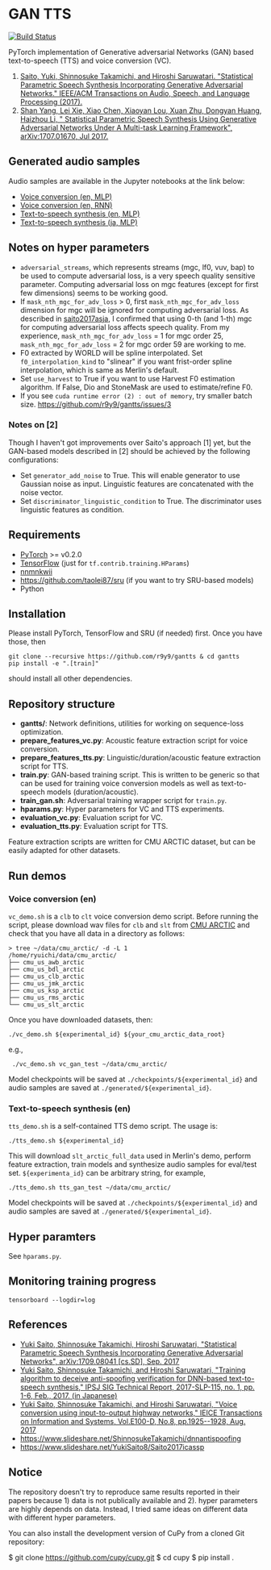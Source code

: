 # GAN TTS

[![Build Status](https://travis-ci.org/r9y9/gantts.svg?branch=master)](https://travis-ci.org/r9y9/gantts)

PyTorch implementation of Generative adversarial Networks (GAN) based text-to-speech (TTS) and voice conversion (VC).

1. [Saito, Yuki, Shinnosuke Takamichi, and Hiroshi Saruwatari. "Statistical Parametric Speech Synthesis Incorporating Generative Adversarial Networks." IEEE/ACM Transactions on Audio, Speech, and Language Processing (2017).](http://ieeexplore.ieee.org/abstract/document/8063435/)
2. [Shan Yang, Lei Xie, Xiao Chen, Xiaoyan Lou, Xuan Zhu, Dongyan Huang, Haizhou Li, "
Statistical Parametric Speech Synthesis Using Generative Adversarial Networks Under A Multi-task Learning Framework", 	arXiv:1707.01670, Jul 2017.](https://arxiv.org/abs/1707.01670)

## Generated audio samples

Audio samples are available in the Jupyter notebooks at the link below:

- [Voice conversion (en, MLP)](http://nbviewer.jupyter.org/github/r9y9/gantts/blob/master/notebooks/Test%20VC.ipynb)
- [Voice conversion (en, RNN)](http://nbviewer.jupyter.org/github/r9y9/gantts/blob/master/notebooks/Test%20RNN%20VC.ipynb)
- [Text-to-speech synthesis (en, MLP)](http://nbviewer.jupyter.org/github/r9y9/gantts/blob/master/notebooks/Test%20TTS.ipynb)
- [Text-to-speech synthesis (ja, MLP)](http://nbviewer.jupyter.org/gist/r9y9/185a56417cee27d9f785b8caf1c9f5ec)


## Notes on hyper parameters

- `adversarial_streams`, which represents streams (mgc, lf0, vuv, bap) to be used to compute adversarial loss, is a very speech quality sensitive parameter. Computing adversarial loss on mgc features (except for first few dimensions) seems to be working good.
- If `mask_nth_mgc_for_adv_loss` > 0, first `mask_nth_mgc_for_adv_loss` dimension for mgc will be ignored for computing adversarial loss. As described in [saito2017asja](http://sython.org/papers/ASJ/saito2017asja.pdf), I confirmed that using 0-th (and 1-th) mgc for computing adversarial loss affects speech quality. From my experience, `mask_nth_mgc_for_adv_loss` = 1 for mgc order 25, `mask_nth_mgc_for_adv_loss` = 2 for mgc order 59 are working to me.
- F0 extracted by WORLD will be spline interpolated. Set `f0_interpolation_kind` to "slinear" if you want frist-order spline interpolation, which is same as Merlin's default.
- Set `use_harvest` to True if you want to use Harvest F0 estimation algorithm. If False, Dio and StoneMask are used to estimate/refine F0.
- If you see `cuda runtime error (2) : out of memory`, try smaller batch size. https://github.com/r9y9/gantts/issues/3

### Notes on [2]

Though I haven't got improvements over Saito's approach [1] yet, but the GAN-based models described in [2] should be achieved by the following configurations:

- Set `generator_add_noise` to True. This will enable generator to use Gaussian noise as input. Linguistic features are concatenated with the noise vector.
- Set `discriminator_linguistic_condition` to True. The discriminator uses linguistic features as condition.

## Requirements

- [PyTorch](http://pytorch.org/) >= v0.2.0
- [TensorFlow](https://www.tensorflow.org/) (just for `tf.contrib.training.HParams`)
- [nnmnkwii](https://github.com/r9y9/nnmnkwii)
- https://github.com/taolei87/sru (if you want to try SRU-based models)
- Python

## Installation

Please install PyTorch, TensorFlow and SRU (if needed) first. Once you have those, then

```
git clone --recursive https://github.com/r9y9/gantts & cd gantts
pip install -e ".[train]"
```

should install all other dependencies.

## Repository structure

- **gantts/**: Network definitions, utilities for working on sequence-loss optimization.
- **prepare_features_vc.py**: Acoustic feature extraction script for voice conversion.
- **prepare_features_tts.py**: Linguistic/duration/acoustic feature extraction script for TTS.
- **train.py**: GAN-based training script. This is written to be generic so that can be used for training voice conversion models as well as text-to-speech models (duration/acoustic).
- **train_gan.sh**: Adversarial training wrapper script for `train.py`.
- **hparams.py**: Hyper parameters for VC and TTS experiments.
- **evaluation_vc.py**: Evaluation script for VC.
- **evaluation_tts.py**: Evaluation script for TTS.

Feature extraction scripts are written for CMU ARCTIC dataset, but can be easily adapted for other datasets.

## Run demos

### Voice conversion (en)

`vc_demo.sh` is a `clb` to `clt` voice conversion demo script. Before running the script, please download wav files for `clb` and `slt` from [CMU ARCTIC](http://festvox.org/cmu_arctic/) and check that you have all data in a directory as follows:

```
> tree ~/data/cmu_arctic/ -d -L 1
/home/ryuichi/data/cmu_arctic/
├── cmu_us_awb_arctic
├── cmu_us_bdl_arctic
├── cmu_us_clb_arctic
├── cmu_us_jmk_arctic
├── cmu_us_ksp_arctic
├── cmu_us_rms_arctic
└── cmu_us_slt_arctic
```

Once you have downloaded datasets, then:

```
./vc_demo.sh ${experimental_id} ${your_cmu_arctic_data_root}
```

e.g.,

```
 ./vc_demo.sh vc_gan_test ~/data/cmu_arctic/
```

Model checkpoints will be saved at `./checkpoints/${experimental_id}` and audio samples
are saved at `./generated/${experimental_id}`.

### Text-to-speech synthesis (en)

`tts_demo.sh` is a self-contained TTS demo script. The usage is:

```
./tts_demo.sh ${experimental_id}
```

This will download `slt_arctic_full_data` used in Merlin's demo, perform feature extraction, train models and synthesize audio samples for eval/test set. `${experimenta_id}` can be arbitrary string, for example,

```
./tts_demo.sh tts_gan_test ~/data/cmu_arctic/
```


Model checkpoints will be saved at `./checkpoints/${experimental_id}` and audio samples
are saved at `./generated/${experimental_id}`.

## Hyper paramters

See ``hparams.py``.

## Monitoring training progress

```
tensorboard --logdir=log
```

## References

- [Yuki Saito, Shinnosuke Takamichi, Hiroshi Saruwatari, "Statistical Parametric Speech Synthesis Incorporating Generative Adversarial Networks", arXiv:1709.08041 [cs.SD], Sep. 2017](https://arxiv.org/abs/1709.08041)
- [Yuki Saito, Shinnosuke Takamichi, and Hiroshi Saruwatari, "Training algorithm to deceive anti-spoofing verification for DNN-based text-to-speech synthesis," IPSJ SIG Technical Report, 2017-SLP-115, no. 1, pp. 1-6, Feb., 2017. (in Japanese)](http://sython.org/papers/SIG-SLP/saito201702slp.pdf)
- [Yuki Saito, Shinnosuke Takamichi, and Hiroshi Saruwatari, "Voice conversion using input-to-output highway networks," IEICE Transactions on Information and Systems, Vol.E100-D, No.8, pp.1925--1928, Aug. 2017](https://www.jstage.jst.go.jp/article/transinf/E100.D/8/E100.D_2017EDL8034/_article)
- https://www.slideshare.net/ShinnosukeTakamichi/dnnantispoofing
- https://www.slideshare.net/YukiSaito8/Saito2017icassp

## Notice

The repository doesn't try to reproduce same results reported in their papers because 1) data is not publically available and 2). hyper parameters are highly depends on data. Instead, I tried same ideas on different data with different hyper parameters.

You can also install the development version of CuPy from a cloned Git repository:

$ git clone https://github.com/cupy/cupy.git
$ cd cupy
$ pip install .
